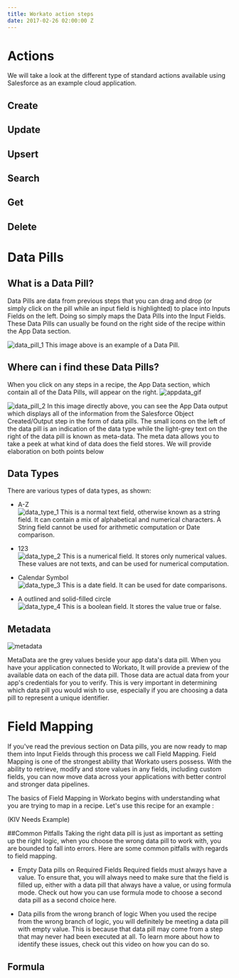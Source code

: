 ```yaml
---
title: Workato action steps
date: 2017-02-26 02:00:00 Z
---
```


# Actions
We will take a look at the different type of standard actions available using Salesforce as an example cloud application. 

## Create
## Update
## Upsert
## Search
## Get
## Delete

# Data Pills
## What is a Data Pill?
Data Pills are data from previous steps that you can drag and drop (or simply click on the pill while an input field is highlighted) to place into Inputs Fields on the left. Doing so simply maps the Data Pills into the Input Fields. These Data Pills can usually be found on the right side of the recipe within the App Data section. 

![data_pill_1](/_uploads/data_pill_1.png)
This image above is an example of a Data Pill.

## Where can i find these Data Pills?
When you click on any steps in a recipe, the App Data section, which contain all of the Data Pills, will appear on the right.
![appdata_gif](/_uploads/appdata_gif.gif)

![data_pill_2](/_uploads/data_pill_2.png)
In this image directly above, you can see the App Data output which displays all of the information from the Salesforce Object Created/Output step in the form of data pills. The small icons on the left of the data pill is an indication of the data type while the light-grey text on the right of the data pill is known as meta-data. The meta data allows you to take a peek at what kind of data does the field stores. We will provide elaboration on both points below

## Data Types
There are various types of data types, as shown:

- A-Z    
![data_type_1](/_uploads/data_type_1.png)
This is a normal text field, otherwise known as a string field. It can contain a mix of alphabetical and numerical characters. A String field cannot be used for arithmetic computation or Date comparison. 

- 123    
![data_type_2](/_uploads/data_type_2.png)
This is a numerical field. It stores only numerical values. These values are not texts, and can be used for numerical computation.

- Calendar Symbol  
![data_type_3](/_uploads/data_type_3.png)
This is a date field. It can be used for date comparisons.

- A outlined and solid-filled circle  
![data_type_4](/_uploads/data_type_4.png)
This is a boolean field. It stores the value true or false.

## Metadata
![metadata](/_uploads/metadata.png)

MetaData are the grey values beside your app data's data pill. When you have your application connected to Workato, It will provide a preview of the available data on each of the data pill. Those data are actual data from your app's credentials for you to verify. This is very important in determining which data pill you would wish to use, especially if you are choosing a data pill to represent a unique identifier.

# Field Mapping
If you've read the previous section on Data pills, you are now ready to map them into Input Fields through this process we call Field Mapping. Field Mapping is one of the strongest ability that Workato users possess. With the ability to retrieve, modify and store values in any fields, including custom fields, you can now move data across your applications with better control and stronger data pipelines.

The basics of Field Mapping in Workato begins with understanding what you are trying to map in a recipe. Let's use this recipe for an example :

(KIV Needs Example)


##Common Pitfalls
Taking the right data pill is just as important as setting up the right logic, when you choose the wrong data pill to work with, you are bounded to fall into errors. Here are some common pitfalls with regards to field mapping.

- Empty Data pills on Required Fields
Required fields must always have a value. To ensure that, you will always need to make sure that the field is filled up, either    with a data pill that always have a value, or using formula mode. Check out how you can use formula mode to choose a second data pill as a second choice here.

- Data pills from the wrong branch of logic
When you used the recipe from the wrong branch of logic, you will definitely be meeting a data pill with empty value. This is because that data pill may come from a step that may never had been executed at all. To learn more about how to identify these issues, check out this video on how you can do so.


## Formula 


